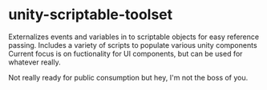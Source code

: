 # unity-scriptable-toolset

Externalizes events and variables in to scriptable objects for easy reference passing.
Includes a variety of scripts to populate various unity components
Current focus is on fuctionality for UI components, but can be used for whatever really.

Not really ready for public consumption but hey, I'm not the boss of you.
